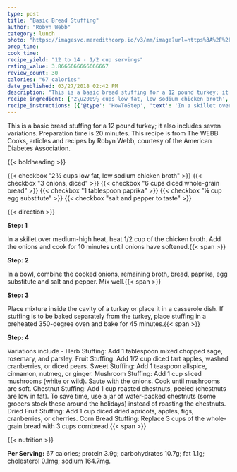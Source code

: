 ```yaml
---
type: post
title: "Basic Bread Stuffing"
author: "Robyn Webb"
category: lunch
photo: "https://imagesvc.meredithcorp.io/v3/mm/image?url=https%3A%2F%2Fimages.media-allrecipes.com%2Fuserphotos%2F914836.jpg"
prep_time: 
cook_time: 
recipe_yield: "12 to 14 - 1/2 cup servings"
rating_value: 3.8666666666666667
review_count: 30
calories: "67 calories"
date_published: 03/27/2018 02:42 PM
description: "This is a basic bread stuffing for a 12 pound turkey; it also includes seven variations. Preparation time is 20 minutes. This recipe is from The WEBB Cooks, articles and recipes by Robyn Webb, courtesy of the American Diabetes Association."
recipe_ingredient: ['2\u2009½ cups low fat, low sodium chicken broth', '3 onions, diced', '6 cups diced whole-grain bread', '1 tablespoon paprika', '¼ cup egg substitute', 'salt and pepper to taste']
recipe_instructions: [{'@type': 'HowToStep', 'text': 'In a skillet over medium-high heat, heat 1/2 cup of the chicken broth. Add the onions and cook for 10 minutes until onions have softened.\n'}, {'@type': 'HowToStep', 'text': 'In a bowl, combine the cooked onions, remaining broth, bread, paprika, egg substitute and salt and pepper. Mix well.\n'}, {'@type': 'HowToStep', 'text': 'Place mixture inside the cavity of a turkey or place it in a casserole dish. If stuffing is to be baked separately from the turkey, place stuffing in a preheated 350-degree oven and bake for 45 minutes.\n'}, {'@type': 'HowToStep', 'text': 'Variations include - Herb Stuffing: Add 1 tablespoon mixed chopped sage, rosemary, and parsley. Fruit Stuffing: Add 1/2 cup diced tart apples, washed cranberries, or diced pears. Sweet Stuffing: Add 1 teaspoon allspice, cinnamon, nutmeg, or ginger. Mushroom Stuffing: Add 1 cup sliced mushrooms (white or wild). Saute with the onions. Cook until mushrooms are soft. Chestnut Stuffing: Add 1 cup roasted chestnuts, peeled (chestnuts are low in fat). To save time, use a jar of water-packed chestnuts (some grocers stock these around the holidays) instead of roasting the chestnuts. Dried Fruit Stuffing: Add 1 cup diced dried apricots, apples, figs, cranberries, or cherries. Corn Bread Stuffing: Replace 3 cups of the whole-grain bread with 3 cups cornbread.\n'}]
---
```


This is a basic bread stuffing for a 12 pound turkey; it also includes seven variations. Preparation time is 20 minutes. This recipe is from The WEBB Cooks, articles and recipes by Robyn Webb, courtesy of the American Diabetes Association. 

{{< boldheading >}}

{{< checkbox "2 ½ cups low fat, low sodium chicken broth" >}}
{{< checkbox "3  onions, diced" >}}
{{< checkbox "6 cups diced whole-grain bread" >}}
{{< checkbox "1 tablespoon paprika" >}}
{{< checkbox "¼ cup egg substitute" >}}
{{< checkbox "salt and pepper to taste" >}}


{{< direction >}}

**Step: 1**

In a skillet over medium-high heat, heat 1/2 cup of the chicken broth. Add the onions and cook for 10 minutes until onions have softened.{{< span >}}

**Step: 2**

In a bowl, combine the cooked onions, remaining broth, bread, paprika, egg substitute and salt and pepper. Mix well.{{< span >}}

**Step: 3**

Place mixture inside the cavity of a turkey or place it in a casserole dish. If stuffing is to be baked separately from the turkey, place stuffing in a preheated 350-degree oven and bake for 45 minutes.{{< span >}}

**Step: 4**

Variations include - Herb Stuffing: Add 1 tablespoon mixed chopped sage, rosemary, and parsley. Fruit Stuffing: Add 1/2 cup diced tart apples, washed cranberries, or diced pears. Sweet Stuffing: Add 1 teaspoon allspice, cinnamon, nutmeg, or ginger. Mushroom Stuffing: Add 1 cup sliced mushrooms (white or wild). Saute with the onions. Cook until mushrooms are soft. Chestnut Stuffing: Add 1 cup roasted chestnuts, peeled (chestnuts are low in fat). To save time, use a jar of water-packed chestnuts (some grocers stock these around the holidays) instead of roasting the chestnuts. Dried Fruit Stuffing: Add 1 cup diced dried apricots, apples, figs, cranberries, or cherries. Corn Bread Stuffing: Replace 3 cups of the whole-grain bread with 3 cups cornbread.{{< span >}}

{{< nutrition >}}

**Per Serving:** 67 calories; protein 3.9g; carbohydrates 10.7g; fat 1.1g; cholesterol 0.1mg; sodium 164.7mg.